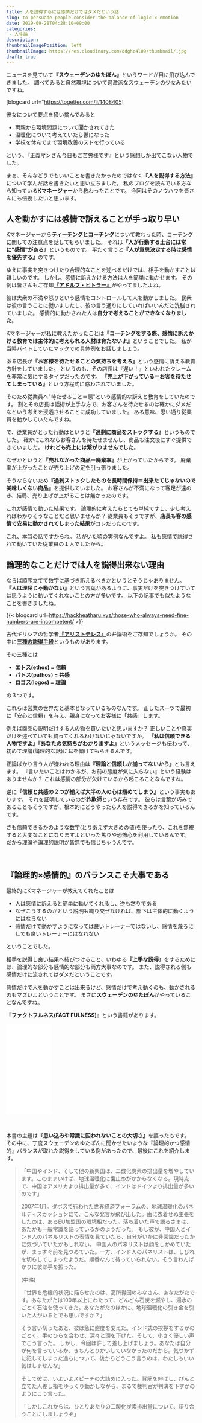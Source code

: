 ```yaml
---
title: 人を説得するには感情だけではダメだという話
slug: to-persuade-people-consider-the-balance-of-logic-x-emotion
date: 2019-09-28T04:28:10+09:00
categories: 
 - 人生論
description: 
thumbnailImagePosition: left
thumbnailImage: https://res.cloudinary.com/ddghc4l09/thumbnail/.jpg
draft: true
---
```


<!--more-->

ニュースを見ていて<strong>『スウェーデンのゆたぽん』</strong>というワードが目に飛び込んできました。
調べてみると自然環境について過激派なスウェーデンの少女みたいですね。
&nbsp;

[blogcard url="https://togetter.com/li/1408405]

彼女について要点を掻い摘んでみると

<ul>
<li>両親から環境問題について聞かされてきた</li>
<li>温暖化について考えていたら鬱になった</li>
<li>学校を休んでまで環境改善のストを行っている</li>
</ul>

という、『正義マンさん今日もご苦労様です』という感想しか出てこない人物でした。
&nbsp;

まぁ、そんなどうでもいいことを書きたかったのではなく<strong>『人を説得する方法』</strong>について学んだ話を書きたいと思い立ちました。
私のブログを読んでいる方なら知っている<strong>Kマネージャー</strong>から教わったことです。
今回はそのノウハウを皆さんにも伝授したいと思います。
&nbsp;
&nbsp;

<h2>人を動かすには感情で訴えることが手っ取り早い</h2>

Kマネージャーから<a href="https://hackheatharu.xyz/difference-between-teaching-and-coaching/"><strong>ティーチングとコーチング</strong></a>について教わった時、コーチングに関しての注意点を話してもらいました。
それは<strong>『人が行動する土台には常に"感情"がある』</strong>というものです。
平たく言うと<strong>『人が意思決定する時は感情を優先する』</strong>のです。
&nbsp;

ゆえに事実を突きつけたり合理的なことを述べるだけでは、相手を動かすことは難しいのです。
しかし、感情に訴えかける方法は人を簡単に動かせます。
その例は皆さんもご存知<a href="https://ja.wikiquote.org/wiki/%E3%82%A2%E3%83%89%E3%83%AB%E3%83%95%E3%83%BB%E3%83%92%E3%83%88%E3%83%A9%E3%83%BC"><strong>『アドルフ・ヒトラー』</strong></a>がやってましたよね。
&nbsp;

彼は大衆の不満や怒りという感情をコントロールして人を動かしました。
民衆は彼の言うことに従いましたし、彼の言う通りにしていればいいんだと洗脳されていました。
感情的に動かされた人は<strong>自分で考えることができなくなりました</strong>。
&nbsp;

Kマネージャーが私に教えたかったことは<strong>『コーチングをする際、感情に訴えかける教育では主体的に考えられる人材は育たないよ』</strong>ということでした。
私が当時バイトしていたマックでの具体例をお話しましょう。
&nbsp;

ある店長が<strong>『お客様を待たせることの気持ちを考えろ』</strong>という感情に訴える教育方針をしていました。
というのも、その店長は『遅い！』といわれたクレームを非常に気にするタイプだったのです。
<strong>『売上が下がっている＝お客を待たせてしまっている』</strong>という方程式に惑わされていました。
&nbsp;

そのため従業員へ"待たせること＝悪"という感情的な訴えと教育をしていたのです。
割とその店長は話術が上手な方で、お客さんを待たせるのは確かにダメだなという考えを浸透させることに成功していました。
ある意味、思い通り従業員を動かしていたんですね。
&nbsp;

で、従業員がとった行動はというと<strong>『過剰に商品をストックする』</strong>というものでした。
確かにこれならお客さんを待たせませんし、商品も注文後にすぐ提供できていました。
<strong>けれども売上には繋がりませんでした</strong>。
&nbsp;

なぜかというと<strong>『売れなかった商品＝廃棄率』</strong>が上がっていたからです。
廃棄率が上がったことが売り上げの足を引っ張りました。
&nbsp;

そうならないため<strong>『過剰ストックしたものを長時間保持＝出来たてじゃないので美味しくない商品』</strong>を提供していました。
お客さんが不満になって客足が遠のき、結局、売り上げが上がることは無かったのです。
&nbsp;

これが感情で動いた結果です。
論理的に考えたらとても単純ですし、少し考えればわかりそうなことだと思いませんか？
従業員もそうですが、<strong>店長も客の感情で安易に動かされてしまった結果</strong>がコレだったのです。
&nbsp;

これ、本当の話ですからね。
私がいた頃の実例なんですよ。
私も感情で説得されて動いていた従業員の１人でしたから。
&nbsp;
&nbsp;

<h2>論理的なことだけでは人を説得出来ない理由</h2>

ならば順序立てて数字に基づき訴えるべきかというとそうじゃありません。
<strong>『人は理屈じゃ動かない』</strong>という言葉があるように、事実だけを突きつけていては思うように動いてくれないことの方が多いです。
以下の記事でも似たようなことを書きましたね。
&nbsp;

{{< blogcard url=https://hackheatharu.xyz/those-who-always-need-fine-numbers-are-incompetent/ >}}
&nbsp;

古代ギリシアの哲学者<a href="https://ja.wikipedia.org/wiki/%E3%82%A2%E3%83%AA%E3%82%B9%E3%83%88%E3%83%86%E3%83%AC%E3%82%B9"><strong>『アリストテレス』</strong></a>の弁論術をご存知でしょうか。
その中に<a href="https://plato.stanford.edu/entries/aristotle-rhetoric/"><strong>三種の説得手段</strong></a>というものがあります。

その三種とは

<ul>
<li><strong>エトス(ethos)  = 信頼</strong></li>
<li><strong>パトス(pathos) = 共感</strong></li>
<li><strong>ロゴス(logos)  = 理論</strong></li>
</ul>

の３つです。
&nbsp;

これらは営業の世界だと基本となっているものなんです。
正したスーツで最初に「安心と信頼」を与え、親身になってお客様に「共感」します。
&nbsp;

例えば商品の説明だけする人の物を買いたいと思いますか？
正しいことや真実だけを述べていても買ってくれるわけないじゃないですか。
<strong>『私は信頼できる人物ですよ』『あなたの気持ちがわかりますよ』</strong>というメッセージも伝わって、初めて理論(論理的な話)に耳を傾けてもらえるんです。
&nbsp;

正論ばかり言う人が嫌われる理由は<strong>『理論と信頼しか揃ってないから』</strong>とも言えます。
『言いたいことはわかるが、お前の態度が気に入らない』という経験はありませんか？
これは感情の部分が欠けているから起こることなんですね。
&nbsp;

逆に<strong>『信頼と共感の２つが揃えば大半の人の心は掴めてしまう』</strong>という事実もあります。
それを証明しているのが<strong>詐欺師</strong>という存在です。
彼らは言葉が巧みであることもそうですが、根本的にどうやったら人を説得できるかを知っているんです。
&nbsp;

さも信頼できるかのような数字(とりあえず大きめの値)を使ったり、これを無視すると大変なことになりますよといった焦りや恐怖心を利用しているんです。
だから理論や論理的説明が皆無でも信じちゃうんです。
&nbsp;

&nbsp;

<h2>『論理的×感情的』のバランスこそ大事である</h2>

最終的にKマネージャーが教えてくれたことは

<ul>
<li>人は感情に訴えると簡単に動いてくれるし、逆も然りである</li>
<li>なぜこうするのかという説明も織り交ぜなければ、部下は主体的に動くようにはならない</li>
<li>感情だけで動かすようになっては良いトレーナーではないし、感情を蔑ろにしても良いトレーナーにはなれない</li>
</ul>

ということでした。
&nbsp;

相手を説得し良い結果へ結びつけること、いわゆる<strong>『上手な説得』</strong>をするためには、論理的な部分も感情的な部分も両方大事なのです。
また、説得される側も感情だけに流されてはダメだということです。
&nbsp;

感情だけで人を動かすことは出来るけど、感情だけで考え動くのも、動かされるのもマズいよということです。
まさに<strong>スウェーデンのゆたぽん</strong>がやっていることなんですね。
&nbsp;

『<strong>ファクトフルネス(FACT FULNESS)</strong>』という書籍があります。

<iframe style="width:120px;height:240px;" marginwidth="0" marginheight="0" scrolling="no" frameborder="0" src="//rcm-fe.amazon-adsystem.com/e/cm?lt1=_blank&bc1=000000&IS2=1&bg1=FFFFFF&fc1=000000&lc1=0000FF&t=25haruhiro03-22&o=9&p=8&l=as4&m=amazon&f=ifr&ref=as_ss_li_til&asins=4822289605&linkId=f4bff88f9ac158881b260de5fc5f57a1"></iframe>

&nbsp;

本書の主題は<strong>『思い込みや常識に囚われないことの大切さ』</strong>を謳ったもです。
その中に、丁度スウェーデンのゆたぽんに聞かせたいような『論理的かつ感情的』バランスが取れた説得をしている例があったので、最後にこれを紹介します。
&nbsp;

<blockquote>
  「中国やインド、そして他の新興国は、二酸化炭素の排出量を増やしています。このままいけば、地球温暖化に歯止めがかからなくなる。現時点で、中国はアメリカより排出量が多く、インドはドイツより排出量が多いのです」
  
  2007年1月。ダボスで行われた世界経済フォーラムの、地球温暖化のパネルディスカッションにて、こんな発言が飛び出した。歯に衣着せぬ主張をしたのは、あるEU加盟国の環境相だった。落ち着いた声で語るさまは、あたかも一般常識を語っているかのようだった。
  もし彼が、中国人とインド人のパネルリストの表情を見ていたら、自分がいかに非常識だったかに気づいていたかもしれない。
  中国人のパネリストは顔をしかめていたが、まっすぐ前を見つめていた。一方、インド人のパネリストは、しびれを切らしてしまったようだ。順番なんて待っていられない。そう言わんばかりに彼は手を振った。
  
  (中略)
  
  「世界を危機的状況に陥らせたのは、高所得国のみなさん、あなたがたです。あなたがたは100年以上にわたって、どんどん石炭を燃やし、湯水のごとく石油を使ってきた。あなたがたのほかに、地球温暖化の引き金を引いた人がいるとでも思いですか？」
  
  そう言い切ったあと、彼は急に態度を変えた。インド式の挨拶をするかのごとく、手のひらを合わせ、深々と頭を下げた。そして、小さく優しい声でこう言った。
  しかし、今回は許して差し上げましょう。あなたは自分が何を言っているか、きちんとりかいしていなかったのだから。気づかずに犯してしまった過ちについて、後からどうこう言うのは、わたしもいい気はしませんな」
  
  そして彼は、いよいよスピーチの大詰めに入った。背筋を伸ばし、ぴんと立てた人差し指をゆっくり動かしながら、まるで裁判官が判決を下すかのようにこう言った。
  
  「しかしこれからは、ひとりあたりの二酸化炭素排出量について、語り合うことにしましょうぞ」
</blockquote>
